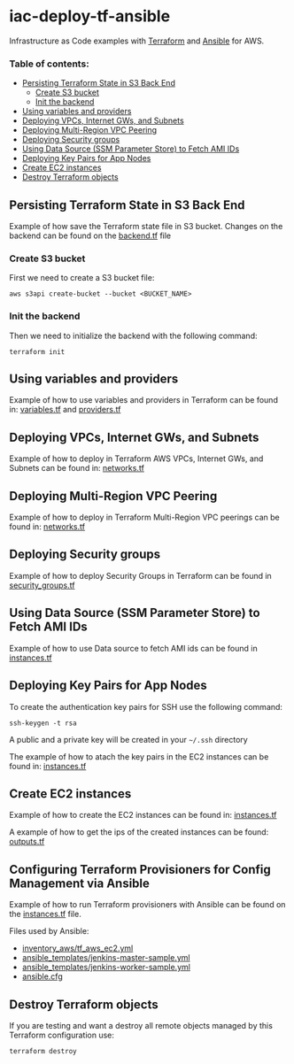 
# iac-deploy-tf-ansible 

Infrastructure as Code examples with [Terraform](https://www.terraform.io/) and [Ansible](https://www.ansible.com/) for AWS.

### Table of contents:

  - [Persisting Terraform State in S3 Back End](#persisting-terraform-state-in-s3-back-end)
    - [Create S3 bucket](#create-s3-bucket)
    - [Init the backend](#init-the-backend)
  - [Using variables and providers](#using-variables-and-providers)
  - [Deploying VPCs, Internet GWs, and Subnets](#deploying-vpcs-internet-gws-and-subnets)
  - [Deploying Multi-Region VPC Peering](#deploying-multi-region-vpc-peering)
  - [Deploying Security groups](#deploying-security-groups)
  - [Using Data Source (SSM Parameter Store) to Fetch AMI IDs](#using-data-source-ssm-parameter-store-to-fetch-ami-ids)
  - [Deploying Key Pairs for App Nodes](#deploying-key-pairs-for-app-nodes)
  - [Create EC2 instances](#create-ec2-instances)
  - [Destroy Terraform objects](#destroy-terraform-objects)

## Persisting Terraform State in S3 Back End
Example of how save the Terraform state file in S3 bucket. Changes on the backend can be found on the [backend.tf](backend.tf) file
### Create S3 bucket 

First we need to create a S3 bucket file:

    aws s3api create-bucket --bucket <BUCKET_NAME>

### Init the backend 
Then we need to initialize the backend with the following command:

    terraform init

## Using variables and providers

Example of how to use variables and providers in Terraform can be found in: [variables.tf](variables.tf) and [providers.tf](providers.tf)

## Deploying VPCs, Internet GWs, and Subnets

Example of how to deploy in Terraform AWS VPCs, Internet GWs, and Subnets can be found in: [networks.tf](networks.tf) 
## Deploying Multi-Region VPC Peering

Example of how to deploy in Terraform Multi-Region VPC peerings can be found in: [networks.tf](networks.tf) 

## Deploying Security groups

Example of how to deploy Security Groups in Terraform can be found in [security_groups.tf](security_groups.tf) 


## Using Data Source (SSM Parameter Store) to Fetch AMI IDs

Example of how to use Data source to fetch AMI ids can be found in [instances.tf](instances.tf) 


## Deploying Key Pairs for App Nodes
   
To create the authentication key pairs for SSH use the following command:

    ssh-keygen -t rsa

A public and a private key will be created in your `~/.ssh` directory

The example of how to atach the key pairs in the EC2 instances can be found in: [instances.tf](instances.tf)

## Create EC2 instances

Example of how to create the EC2 instances can be found in: [instances.tf](instances.tf)

A example of how to get the ips of the created instances can be found: [outputs.tf](outputs.tf)

## Configuring Terraform Provisioners for Config Management via Ansible

Example of how to run Terraform provisioners with Ansible can be found on the [instances.tf](instances.tf) file.

Files used by Ansible: 

- [inventory_aws/tf_aws_ec2.yml](inventory_aws/tf_aws_ec2.yml)
- [ansible_templates/jenkins-master-sample.yml](ansible_templates/jenkins-master-sample.yml)
- [ansible_templates/jenkins-worker-sample.yml](ansible_templates/jenkins-worker-sample.yml)
- [ansible.cfg](ansible.cfg)


## Destroy Terraform objects

If you are testing and want a destroy all remote objects managed by this Terraform configuration use:

    terraform destroy
